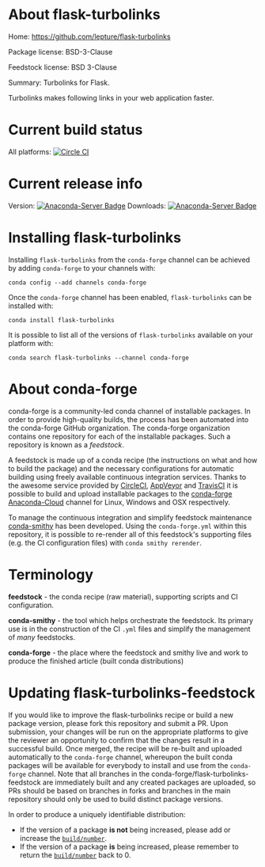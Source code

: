 About flask-turbolinks
======================

Home: https://github.com/lepture/flask-turbolinks

Package license: BSD-3-Clause

Feedstock license: BSD 3-Clause

Summary: Turbolinks for Flask.

Turbolinks makes following links in your web application faster.

Current build status
====================

All platforms: [![Circle CI](https://circleci.com/gh/conda-forge/flask-turbolinks-feedstock.svg?style=shield)](https://circleci.com/gh/conda-forge/flask-turbolinks-feedstock)

Current release info
====================
Version: [![Anaconda-Server Badge](https://anaconda.org/conda-forge/flask-turbolinks/badges/version.svg)](https://anaconda.org/conda-forge/flask-turbolinks)
Downloads: [![Anaconda-Server Badge](https://anaconda.org/conda-forge/flask-turbolinks/badges/downloads.svg)](https://anaconda.org/conda-forge/flask-turbolinks)

Installing flask-turbolinks
===========================

Installing `flask-turbolinks` from the `conda-forge` channel can be achieved by adding `conda-forge` to your channels with:

```
conda config --add channels conda-forge
```

Once the `conda-forge` channel has been enabled, `flask-turbolinks` can be installed with:

```
conda install flask-turbolinks
```

It is possible to list all of the versions of `flask-turbolinks` available on your platform with:

```
conda search flask-turbolinks --channel conda-forge
```


About conda-forge
=================

conda-forge is a community-led conda channel of installable packages.
In order to provide high-quality builds, the process has been automated into the
conda-forge GitHub organization. The conda-forge organization contains one repository
for each of the installable packages. Such a repository is known as a *feedstock*.

A feedstock is made up of a conda recipe (the instructions on what and how to build
the package) and the necessary configurations for automatic building using freely
available continuous integration services. Thanks to the awesome service provided by
[CircleCI](https://circleci.com/), [AppVeyor](http://www.appveyor.com/)
and [TravisCI](https://travis-ci.org/) it is possible to build and upload installable
packages to the [conda-forge](https://anaconda.org/conda-forge)
[Anaconda-Cloud](http://docs.anaconda.org/) channel for Linux, Windows and OSX respectively.

To manage the continuous integration and simplify feedstock maintenance
[conda-smithy](http://github.com/conda-forge/conda-smithy) has been developed.
Using the ``conda-forge.yml`` within this repository, it is possible to re-render all of
this feedstock's supporting files (e.g. the CI configuration files) with ``conda smithy rerender``.


Terminology
===========

**feedstock** - the conda recipe (raw material), supporting scripts and CI configuration.

**conda-smithy** - the tool which helps orchestrate the feedstock.
                   Its primary use is in the construction of the CI ``.yml`` files
                   and simplify the management of *many* feedstocks.

**conda-forge** - the place where the feedstock and smithy live and work to
                  produce the finished article (built conda distributions)


Updating flask-turbolinks-feedstock
===================================

If you would like to improve the flask-turbolinks recipe or build a new
package version, please fork this repository and submit a PR. Upon submission,
your changes will be run on the appropriate platforms to give the reviewer an
opportunity to confirm that the changes result in a successful build. Once
merged, the recipe will be re-built and uploaded automatically to the
`conda-forge` channel, whereupon the built conda packages will be available for
everybody to install and use from the `conda-forge` channel.
Note that all branches in the conda-forge/flask-turbolinks-feedstock are
immediately built and any created packages are uploaded, so PRs should be based
on branches in forks and branches in the main repository should only be used to
build distinct package versions.

In order to produce a uniquely identifiable distribution:
 * If the version of a package **is not** being increased, please add or increase
   the [``build/number``](http://conda.pydata.org/docs/building/meta-yaml.html#build-number-and-string).
 * If the version of a package **is** being increased, please remember to return
   the [``build/number``](http://conda.pydata.org/docs/building/meta-yaml.html#build-number-and-string)
   back to 0.
